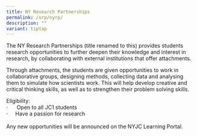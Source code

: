 ```yaml
---
title: NY Research Partnerships
permalink: /srp/nyrp/
description: ""
variant: tiptap
---
```

<p>The NY Research Partnerships (title renamed to this) provides students
research opportunities to further deepen their knowledge and interest in
research, by collaborating with external institutions that offer attachments.</p>
<p>Through attachments, the students are given opportunities to work in collaborative
groups, designing methods, collecting data and analysing them to simulate
how scientists work. This will help develop creative and critical thinking
skills, as well as to strengthen their problem solving skills.</p>
<p>Eligibility:
<br>·&nbsp;&nbsp;&nbsp;&nbsp;&nbsp; Open to all JC1 students
<br>·&nbsp;&nbsp;&nbsp;&nbsp; Have a passion for research
<br>
<br>Any new opportunities will be announced on the NYJC Learning Portal.</p>
